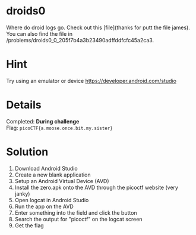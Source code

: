 # droids0
Where do droid logs go. Check out this [file](thanks for putt the file james). You can also find the file in /problems/droids0_0_205f7b4a3b23490adffddfcfc45a2ca3.

# Hint
Try using an emulator or device
https://developer.android.com/studio

# Details
Completed: **During challenge**  
Flag: `picoCTF{a.moose.once.bit.my.sister}`

# Solution
1. Download Android Studio
1. Create a new blank application
1. Setup an Android Virtual Device (AVD)
1. Install the zero.apk onto the AVD through the picoctf website (very janky)
1. Open logcat in Android Studio
1. Run the app on the AVD
1. Enter something into the field and click the button
1. Search the output for "picoctf" on the logcat screen
1. Get the flag
